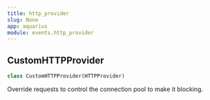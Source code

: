 ```yaml
---
title: http_provider
slug: None
app: aquarius
module: events.http_provider
---
```

## CustomHTTPProvider

```python
class CustomHTTPProvider(HTTPProvider)
```

Override requests to control the connection pool to make it blocking.

